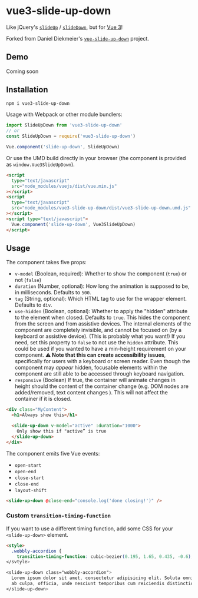 # vue3-slide-up-down

Like jQuery's [`slideUp`](http://api.jquery.com/slideup/) / [`slideDown`](http://api.jquery.com/slidedown/), but for [Vue 3](vuejs.org)!

Forked from Daniel Diekmeier's [`vue-slide-up-down`](https://github.com/danieldiekmeier/vue-slide-up-down) project.

## Demo

Coming soon

## Installation

```sh
npm i vue3-slide-up-down
```

Usage with Webpack or other module bundlers:

```js
import SlideUpDown from 'vue3-slide-up-down'
// or
const SlideUpDown = require('vue3-slide-up-down')

Vue.component('slide-up-down', SlideUpDown)
```

Or use the UMD build directly in your browser (the component is provided as `window.Vue3SlideUpDown`).

```html
<script
  type="text/javascript"
  src="node_modules/vuejs/dist/vue.min.js"
></script>
<script
  type="text/javascript"
  src="node_modules/vue3-slide-up-down/dist/vue3-slide-up-down.umd.js"
></script>
<script type="text/javascript">
  Vue.component('slide-up-down', Vue3SlideUpDown)
</script>
```

## Usage

The component takes five props:

- `v-model` (Boolean, required): Whether to show the component (`true`) or not (`false`)
- `duration` (Number, optional): How long the animation is supposed to be, in milliseconds. Defaults to `500`.
- `tag` (String, optional): Which HTML tag to use for the wrapper element. Defaults to `div`.
- `use-hidden` (Boolean, optional): Whether to apply the "hidden" attribute to the element when closed. Defaults to `true`. This hides the component from the screen and from assistive devices. The internal elements of the component are completely invisible, and cannot be focused on (by a keyboard or assistive device). (This is probably what you want!) If you need, set this property to `false` to not use the `hidden` attribute. This could be used if you wanted to have a min-height requirement on your component. **⚠️ Note that this can create accessibility issues**, specifically for users with a keyboard or screen reader. Even though the component may _appear_ hidden, focusable elements within the component are still able to be accessed through keyboard navigation.
- `responsive` (Boolean) If true, the container will animate changes in height should the content of the container change (e.g. DOM nodes are added/removed, text content changes ). This will not affect the container if it is closed.

```html
<div class="MyContent">
  <h1>Always show this</h1>

  <slide-up-down v-model="active" :duration="1000">
    Only show this if "active” is true
  </slide-up-down>
</div>
```

The component emits five Vue events:

- `open-start`
- `open-end`
- `close-start`
- `close-end`
- `layout-shift`

```html
<slide-up-down @close-end="console.log('done closing!')" />
```

### Custom `transition-timing-function`

If you want to use a different timing function, add some CSS for your `<slide-up-down>` element.

```html
<style>
  .wobbly-accordion {
    transition-timing-function: cubic-bezier(0.195, 1.65, 0.435, -0.6);
</svtyle>

<slide-up-down class="wobbly-accordion">
  Lorem ipsum dolor sit amet, consectetur adipisicing elit. Soluta omnis velit
  ab culpa, officia, unde nesciunt temporibus cum reiciendis distinctio.
</slide-up-down>
```
